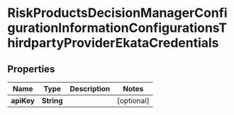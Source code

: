 
# RiskProductsDecisionManagerConfigurationInformationConfigurationsThirdpartyProviderEkataCredentials

## Properties
Name | Type | Description | Notes
------------ | ------------- | ------------- | -------------
**apiKey** | **String** |  |  [optional]



